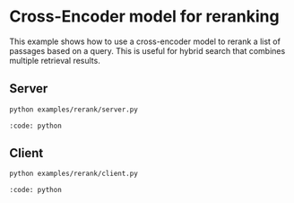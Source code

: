 # Cross-Encoder model for reranking

This example shows how to use a cross-encoder model to rerank a list of passages based on a query. This is useful for hybrid search that combines multiple retrieval results.


## Server

```bash
python examples/rerank/server.py
```

```{include} ../../../examples/rerank/server.py
:code: python
```

## Client

```bash
python examples/rerank/client.py
```

```{include} ../../../examples/rerank/client.py
:code: python
```
